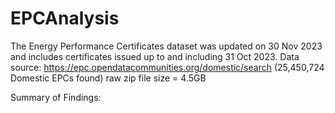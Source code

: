# EPCAnalysis

The Energy Performance Certificates dataset was updated on 30 Nov 2023 and includes certificates issued up to and including 31 Oct 2023. 
Data source: https://epc.opendatacommunities.org/domestic/search (25,450,724 Domestic EPCs found) raw zip file size = 4.5GB

Summary of Findings:
